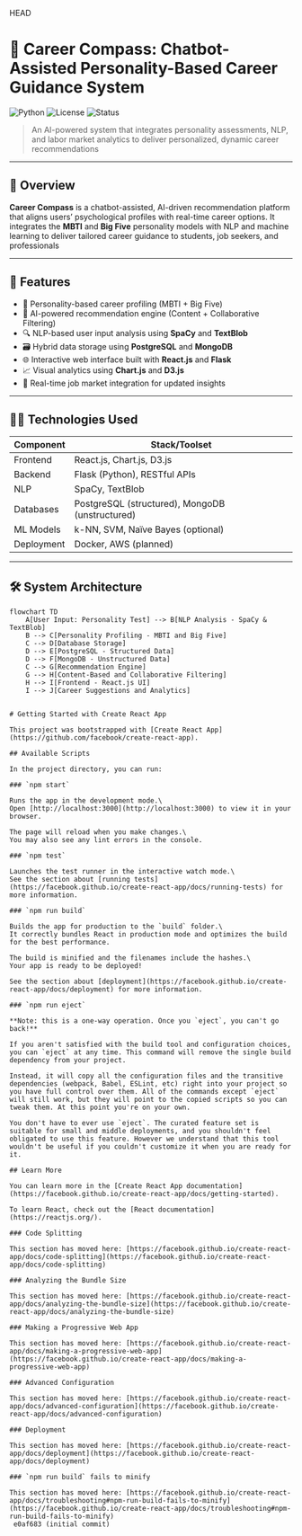 HEAD
# 🎯 Career Compass: Chatbot-Assisted Personality-Based Career Guidance System

![Python](https://img.shields.io/badge/Python-3.9+-blue)
![License](https://img.shields.io/badge/license-MIT-green)
![Status](https://img.shields.io/badge/status-Research--Project-orange)

> An AI-powered system that integrates personality assessments, NLP, and labor market analytics to deliver personalized, dynamic career recommendations

---

## 📌 Overview

**Career Compass** is a chatbot-assisted, AI-driven recommendation platform that aligns users’ psychological profiles with real-time career options. It integrates the **MBTI** and **Big Five** personality models with NLP and machine learning to deliver tailored career guidance to students, job seekers, and professionals

---

## 🚀 Features

- 🧠 Personality-based career profiling (MBTI + Big Five)
- 🤖 AI-powered recommendation engine (Content + Collaborative Filtering)
- 🔍 NLP-based user input analysis using **SpaCy** and **TextBlob**
- 🗃️ Hybrid data storage using **PostgreSQL** and **MongoDB**
- 🌐 Interactive web interface built with **React.js** and **Flask**
- 📈 Visual analytics using **Chart.js** and **D3.js**
- 📡 Real-time job market integration for updated insights

---

## 🧑‍💻 Technologies Used

| Component       | Stack/Toolset                           |
|----------------|------------------------------------------|
| Frontend       | React.js, Chart.js, D3.js                |
| Backend        | Flask (Python), RESTful APIs             |
| NLP            | SpaCy, TextBlob                          |
| Databases      | PostgreSQL (structured), MongoDB (unstructured) |
| ML Models      | k-NN, SVM, Naïve Bayes (optional)        |
| Deployment     | Docker, AWS (planned)                    |

---

## 🛠️ System Architecture

```mermaid
flowchart TD
    A[User Input: Personality Test] --> B[NLP Analysis - SpaCy & TextBlob]
    B --> C[Personality Profiling - MBTI and Big Five]
    C --> D[Database Storage]
    D --> E[PostgreSQL - Structured Data]
    D --> F[MongoDB - Unstructured Data]
    C --> G[Recommendation Engine]
    G --> H[Content-Based and Collaborative Filtering]
    H --> I[Frontend - React.js UI]
    I --> J[Career Suggestions and Analytics]


# Getting Started with Create React App

This project was bootstrapped with [Create React App](https://github.com/facebook/create-react-app).

## Available Scripts

In the project directory, you can run:

### `npm start`

Runs the app in the development mode.\
Open [http://localhost:3000](http://localhost:3000) to view it in your browser.

The page will reload when you make changes.\
You may also see any lint errors in the console.

### `npm test`

Launches the test runner in the interactive watch mode.\
See the section about [running tests](https://facebook.github.io/create-react-app/docs/running-tests) for more information.

### `npm run build`

Builds the app for production to the `build` folder.\
It correctly bundles React in production mode and optimizes the build for the best performance.

The build is minified and the filenames include the hashes.\
Your app is ready to be deployed!

See the section about [deployment](https://facebook.github.io/create-react-app/docs/deployment) for more information.

### `npm run eject`

**Note: this is a one-way operation. Once you `eject`, you can't go back!**

If you aren't satisfied with the build tool and configuration choices, you can `eject` at any time. This command will remove the single build dependency from your project.

Instead, it will copy all the configuration files and the transitive dependencies (webpack, Babel, ESLint, etc) right into your project so you have full control over them. All of the commands except `eject` will still work, but they will point to the copied scripts so you can tweak them. At this point you're on your own.

You don't have to ever use `eject`. The curated feature set is suitable for small and middle deployments, and you shouldn't feel obligated to use this feature. However we understand that this tool wouldn't be useful if you couldn't customize it when you are ready for it.

## Learn More

You can learn more in the [Create React App documentation](https://facebook.github.io/create-react-app/docs/getting-started).

To learn React, check out the [React documentation](https://reactjs.org/).

### Code Splitting

This section has moved here: [https://facebook.github.io/create-react-app/docs/code-splitting](https://facebook.github.io/create-react-app/docs/code-splitting)

### Analyzing the Bundle Size

This section has moved here: [https://facebook.github.io/create-react-app/docs/analyzing-the-bundle-size](https://facebook.github.io/create-react-app/docs/analyzing-the-bundle-size)

### Making a Progressive Web App

This section has moved here: [https://facebook.github.io/create-react-app/docs/making-a-progressive-web-app](https://facebook.github.io/create-react-app/docs/making-a-progressive-web-app)

### Advanced Configuration

This section has moved here: [https://facebook.github.io/create-react-app/docs/advanced-configuration](https://facebook.github.io/create-react-app/docs/advanced-configuration)

### Deployment

This section has moved here: [https://facebook.github.io/create-react-app/docs/deployment](https://facebook.github.io/create-react-app/docs/deployment)

### `npm run build` fails to minify

This section has moved here: [https://facebook.github.io/create-react-app/docs/troubleshooting#npm-run-build-fails-to-minify](https://facebook.github.io/create-react-app/docs/troubleshooting#npm-run-build-fails-to-minify)
 e0af683 (initial commit)
